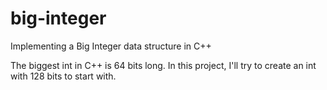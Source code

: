 # big-integer
Implementing a Big Integer data structure in C++

The biggest int in C++ is 64 bits long. In this project, I'll try to create an int with 128 bits to start with.
